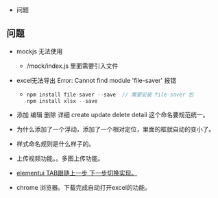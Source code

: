 ###



- 问题



###



## 问题

- mockjs 无法使用

  - /mock/index.js 里面需要引入文件

- excel无法导出  Error: Cannot find module 'file-saver'  报错

  - ```js
    npm install file-saver --save  // 需要安装 file-saver 包
    npm install xlsx --save
    
    ```

- 添加 编辑 删除 详细  create update delete detail 这个命名要规范统一。
- 为什么添加了一个浮动，添加了一个相对定位，里面的框就自动的变小了。
- 样式命名规则是什么样子的。
- 上传视频功能。。多图上传功能。
- [elementui TAB跟随上一步 下一步切换实现。](https://segmentfault.com/q/1010000023794629)
- chrome 浏览器。下载完成自动打开excel的功能。

